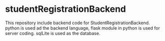 # studentRegistrationBackend
This repository include backend code for StudentRegistrationBackend.
python is used ad the backend language, flask module in python is used for server coding.
sqlLite is used as the database.
